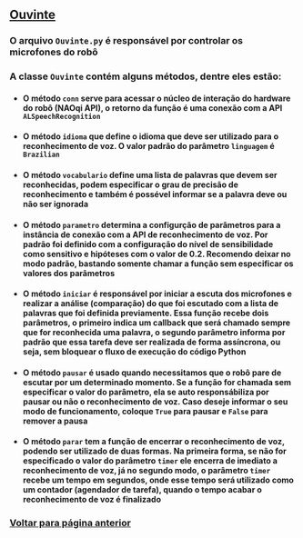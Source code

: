 ## [Ouvinte](./README.md#Ouvinte)

### O arquivo `Ouvinte.py` é responsável por controlar os microfones do robô

### A classe `Ouvinte` contém alguns métodos, dentre eles estão: 

* #### O método `conn` serve para acessar o núcleo de interação do hardware do robô (NAOqi API), o retorno da função é uma conexão com a API `ALSpeechRecognition`

* #### O método `idioma` que define o idioma que deve ser utilizado para o reconhecimento de voz. O valor padrão do parâmetro `linguagem` é `Brazilian`

* #### O método `vocabulario` define uma lista de palavras que devem ser reconhecidas, podem especificar o grau de precisão de reconhecimento e também é possével informar se a palavra deve ou não ser ignorada

* #### O método `parametro` determina a configurção de parâmetros para a instância de conexão com a API de reconhecimento de voz. Por padrão foi definido com a configuração do nível de sensibilidade como sensitivo e hipóteses com o valor de 0.2. Recomendo deixar no modo padrão, bastando somente chamar a função sem especificar os valores dos parâmetros

* #### O método `iniciar` é responsável por iniciar a escuta dos microfones e realizar a análise (comparação) do que foi escutado com a lista de palavras que foi definida previamente. Essa função recebe dois parâmetros, o primeiro indica um callback que será chamado sempre que for reconhecida uma palavra, o segundo parâmetro informa por padrão que essa tarefa deve ser realizada de forma assíncrona, ou seja, sem bloquear o fluxo de execução do código Python

* #### O método `pausar` é usado quando necessitamos que o robô pare de escutar por um determinado momento. Se a função for chamada sem especificar o valor do parâmetro, ela se auto responsábiliza por pausar ou não o reconhecimento de voz. Caso deseje informar o seu modo de funcionamento, coloque `True` para pausar e `False` para remover a pausa

* #### O método `parar` tem a função de encerrar o reconhecimento de voz, podendo ser utilizado de duas formas. Na primeira forma, se não for especificado o valor do parâmetro `timer` ele encerra de imediato a reconhecimento de voz, já no segundo modo, o parâmetro `timer` recebe um tempo em segundos, onde esse tempo será utilizado como um contador (agendador de tarefa), quando o tempo acabar o reconhecimento de voz é finalizado

### [Voltar para página anterior](./README.md#Ouvinte)
